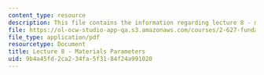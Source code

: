 ```yaml
---
content_type: resource
description: This file contains the information regarding lecture 8 - materials parameters.
file: https://ol-ocw-studio-app-qa.s3.amazonaws.com/courses/2-627-fundamentals-of-photovoltaics-fall-2013/9b4a45fd2ca234fa5f3184f24a991020_MIT2_627F13_lec08.pdf
file_type: application/pdf
resourcetype: Document
title: Lecture 8 - Materials Parameters
uid: 9b4a45fd-2ca2-34fa-5f31-84f24a991020
---
```

